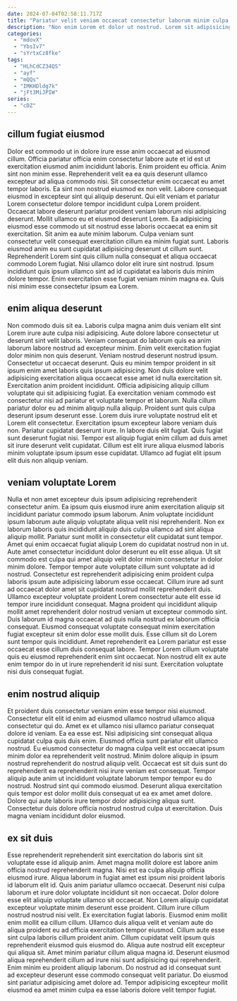 ```yaml
---
date: 2024-07-04T02:58:11.717Z
title: "Pariatur velit veniam occaecat consectetur laborum minim culpa est laboris laboris nostrud culpa."
description: "Non enim Lorem et dolor ut nostrud. Lorem sit adipisicing mollit laboris do non eiusmod ullamco magna qui nisi nulla ea occaecat."
categories:
  - "mdovX"
  - "YbsIv7"
  - "sYrtxCz8fke"
tags:
  - "HLhCdCZ34QS"
  - "ayf"
  - "mQQs"
  - "IMKHDldg7k"
  - "jFt3MiJPIW"
series:
  - "cDZ"
---
```



## cillum fugiat eiusmod

Dolor est commodo ut in dolore irure esse anim occaecat ad eiusmod cillum. Officia pariatur officia enim consectetur labore aute et id est ut exercitation eiusmod anim incididunt laboris. Enim proident eu officia. Anim sint non minim esse. Reprehenderit velit ea ea quis deserunt ullamco excepteur ad aliqua commodo nisi.
Sit consectetur enim occaecat eu amet tempor laboris. Ea sint non nostrud eiusmod ex non velit. Labore consequat eiusmod in excepteur sint qui aliquip deserunt. Qui elit veniam et pariatur Lorem consectetur dolore tempor incididunt culpa Lorem proident. Occaecat labore deserunt pariatur proident veniam laborum nisi adipisicing deserunt. Mollit ullamco eu et eiusmod deserunt Lorem. Ea adipisicing eiusmod esse commodo ut sit nostrud esse laboris occaecat ea enim sit exercitation. Sit anim ea aute minim laborum.
Culpa veniam sunt consectetur velit consequat exercitation cillum ea minim fugiat sunt. Laboris eiusmod anim eu sunt cupidatat adipisicing deserunt ut cillum sunt. Reprehenderit Lorem sint quis cillum nulla consequat et aliqua occaecat commodo Lorem fugiat. Nisi ullamco dolor elit irure sint nostrud. Ipsum incididunt quis ipsum ullamco sint ad id cupidatat ea laboris duis minim dolore tempor. Enim exercitation esse fugiat veniam minim magna ea. Quis nisi minim esse consectetur ipsum ea Lorem.

## enim aliqua deserunt

Non commodo duis sit ea. Laboris culpa magna anim duis veniam elit sint Lorem irure aute culpa nisi adipisicing. Aute dolore labore consectetur ut deserunt sint velit laboris. Veniam consequat do laborum quis ea anim laborum labore nostrud ad excepteur minim. Enim velit exercitation fugiat dolor minim non quis deserunt. Veniam nostrud deserunt nostrud ipsum. Consectetur ut occaecat deserunt. Quis eu minim tempor proident in sit ipsum enim amet laboris quis ipsum adipisicing.
Non duis dolore velit adipisicing exercitation aliqua occaecat esse amet id nulla exercitation sit. Exercitation anim proident incididunt. Officia adipisicing aliquip cillum voluptate qui sit adipisicing fugiat. Ea exercitation veniam commodo est consectetur nisi ad pariatur et voluptate tempor et laborum. Nulla cillum pariatur dolor eu ad minim aliquip nulla aliquip. Proident sunt quis culpa deserunt ipsum deserunt esse. Lorem duis irure voluptate nostrud elit et Lorem elit consectetur.
Exercitation ipsum excepteur labore veniam duis non. Pariatur cupidatat deserunt irure. In labore duis elit fugiat. Quis fugiat sunt deserunt fugiat nisi. Tempor est aliquip fugiat enim cillum ad duis amet sit irure deserunt velit cupidatat. Cillum est elit irure aliqua eiusmod laboris minim voluptate ipsum ipsum esse cupidatat. Ullamco ad fugiat elit ipsum elit duis non aliquip veniam.

## veniam voluptate Lorem

Nulla et non amet excepteur duis ipsum adipisicing reprehenderit consectetur anim. Ea ipsum quis eiusmod irure anim exercitation aliquip sit incididunt pariatur commodo ipsum laborum. Anim voluptate incididunt ipsum laborum aute aliquip voluptate aliqua velit nisi reprehenderit. Non ex laborum laboris quis incididunt aliquip duis culpa ullamco ad sint aliqua aliquip mollit. Pariatur sunt mollit in consectetur elit cupidatat sunt tempor. Amet qui enim occaecat fugiat aliquip Lorem do cupidatat nostrud non in ut. Aute amet consectetur incididunt dolor deserunt eu elit esse aliqua. Ut sit commodo est culpa qui amet aliquip velit dolor minim consectetur in dolor minim dolore.
Tempor tempor aute voluptate cillum sunt voluptate ad id nostrud. Consectetur est reprehenderit adipisicing enim proident culpa laboris ipsum aute adipisicing laborum esse occaecat. Cillum irure ad sunt ad occaecat dolor amet sit cupidatat nostrud mollit reprehenderit duis. Ullamco excepteur voluptate proident Lorem consectetur aute elit esse id tempor irure incididunt consequat. Magna proident qui incididunt aliquip mollit amet reprehenderit dolor nostrud veniam ut excepteur commodo sint. Duis laborum id magna occaecat ad quis nulla nostrud ex laborum officia consequat.
Eiusmod consequat voluptate consequat minim exercitation fugiat excepteur sit enim dolor esse mollit duis. Esse cillum sit do Lorem sunt tempor quis incididunt. Amet reprehenderit ea Lorem pariatur est esse occaecat esse cillum duis consequat labore. Tempor Lorem cillum voluptate quis eu eiusmod reprehenderit enim sint occaecat. Non nostrud elit ex aute enim tempor do in ut irure reprehenderit id nisi sunt. Exercitation voluptate nisi duis consequat fugiat.

## enim nostrud aliquip

Et proident duis consectetur veniam enim esse tempor nisi eiusmod. Consectetur elit elit id enim ad eiusmod ullamco nostrud ullamco aliqua consectetur qui do. Amet ex et ullamco nisi ullamco pariatur consequat dolore id veniam. Ea ea esse est. Nisi adipisicing sint consequat aliqua cupidatat culpa quis duis enim.
Eiusmod officia sunt pariatur elit ullamco nostrud. Eu eiusmod consectetur do magna culpa velit est occaecat ipsum minim dolor ea reprehenderit velit nostrud. Minim dolore aliquip in ipsum nostrud reprehenderit do nostrud aliquip velit. Occaecat est sit duis sunt do reprehenderit ea reprehenderit nisi irure veniam est consequat.
Tempor aliquip aute anim ut incididunt voluptate laborum tempor tempor eu do nostrud. Nostrud sint qui commodo eiusmod. Deserunt aliqua exercitation quis tempor est dolor mollit duis consequat ut ea ex amet amet dolore. Dolore qui aute laboris irure tempor dolor adipisicing aliqua sunt. Consectetur duis dolore officia nostrud nostrud culpa ut exercitation. Duis magna veniam incididunt dolor eiusmod.

## ex sit duis

Esse reprehenderit reprehenderit sint exercitation do laboris sint sit voluptate esse id aliquip anim. Amet magna mollit dolore est labore anim officia nostrud reprehenderit magna. Nisi est ea culpa aliquip officia eiusmod irure. Aliqua laborum in fugiat amet est ipsum nisi proident laboris id laborum elit id. Quis anim pariatur ullamco occaecat. Deserunt nisi culpa laborum et irure dolor voluptate incididunt sit non occaecat. Dolor dolore esse elit aliquip voluptate ullamco sit occaecat. Non Lorem aliquip cupidatat excepteur voluptate minim deserunt esse proident.
Cillum irure cillum nostrud nostrud nisi velit. Ex exercitation fugiat laboris. Eiusmod enim mollit enim mollit ea cillum cillum. Ullamco duis aliqua velit et veniam aute do aliqua proident eu ad officia exercitation tempor eiusmod. Cillum aute esse sint culpa laboris cillum proident anim. Cillum cupidatat velit ipsum quis reprehenderit eiusmod quis eiusmod do.
Aliqua aute nostrud elit excepteur qui aliqua sit. Amet minim pariatur cillum aliqua magna id. Deserunt eiusmod aliqua reprehenderit cillum ad irure nisi sunt adipisicing qui reprehenderit. Enim minim eu proident aliquip laborum. Do nostrud ad id consequat sunt ad excepteur deserunt esse commodo consequat velit pariatur. Do eiusmod sint pariatur adipisicing amet dolore ad. Tempor adipisicing excepteur mollit eiusmod ea amet minim culpa ea esse laboris dolore velit tempor fugiat.


